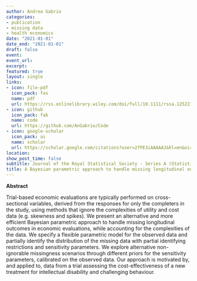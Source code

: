 ```yaml
---
author: Andrea Gabrio
categories:
- publication
- missing data
- health economics
date: "2021-01-01"
date_end: "2021-01-01"
draft: false
event: 
event_url: 
excerpt: 
featured: true
layout: single
links:
- icon: file-pdf
  icon_pack: fas
  name: pdf
  url: https://rss.onlinelibrary.wiley.com/doi/full/10.1111/rssa.12522?af=R&casa_token=vZTMTTTqHiMAAAAA%3AGoqTKkH0hfCkn5g_CP71y1mIOONbeFsy18JWtzYYLrKLQoVZ7MKoAdkCY9gQT5dYGWfwxs5yH8IAYIU
- icon: github
  icon_pack: fab
  name: code
  url: https://github.com/AnGabrio/Code
- icon: google-scholar
  icon_pack: ai
  name: scholar
  url: https://scholar.google.com/citations?user=2fPE3iAAAAAJ&hl=en&oi=ao
location: 
show_post_time: false
subtitle: Journal of the Royal Statistical Society - Series A (Statistics in Society) 183.2 (2020) - pag. 607-629
title: A Bayesian parametric approach to handle missing longitudinal outcome data in trial-based health economic evaluations
---
```


**Abstract**

Trial-based economic evaluations are typically performed on cross-sectional variables, derived from the responses for only the 
completers in the study, using methods that ignore the complexities of utility and cost data (e.g. skewness and spikes). 
We present an alternative and more efficient Bayesian parametric approach to handle missing longitudinal outcomes in economic 
evaluations, while accounting for the complexities of the data. We specify a flexible parametric model for the observed data 
and partially identify the distribution of the missing data with partial identifying restrictions and sensitivity parameters. 
We explore alternative non-ignorable missingness scenarios through different priors for the sensitivity parameters, calibrated 
on the observed data. Our approach is motivated by, and applied to, data from a trial assessing the cost-effectiveness of a new
 treatment for intellectual disability and challenging behaviour.
